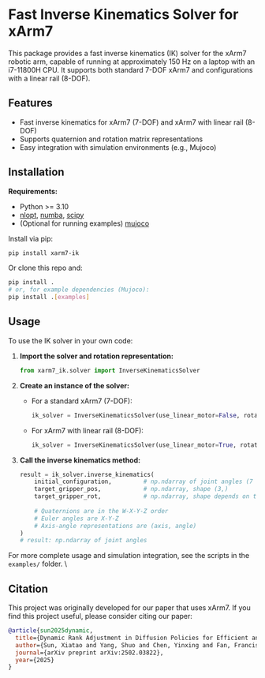 # Fast Inverse Kinematics Solver for xArm7

This package provides a fast inverse kinematics (IK) solver for the xArm7 robotic arm, capable of running at approximately 150 Hz on a laptop with an i7-11800H CPU. It supports both standard 7-DOF xArm7 and configurations with a linear rail (8-DOF).


## Features
- Fast inverse kinematics for xArm7 (7-DOF) and xArm7 with linear rail (8-DOF)
- Supports quaternion and rotation matrix representations
- Easy integration with simulation environments (e.g., Mujoco)

## Installation

**Requirements:**
- Python >= 3.10
- [nlopt](https://github.com/stevengj/nlopt), [numba](https://numba.pydata.org/), [scipy](https://scipy.org/)
- (Optional for running examples) [mujoco](https://mujoco.org/)

Install via pip:
```bash
pip install xarm7-ik
```
Or clone this repo and:
```bash
pip install .
# or, for example dependencies (Mujoco):
pip install .[examples]
```


## Usage

To use the IK solver in your own code:

1. **Import the solver and rotation representation:**
   ```python
   from xarm7_ik.solver import InverseKinematicsSolver
   ```

2. **Create an instance of the solver:**
   - For a standard xArm7 (7-DOF):
     ```python
     ik_solver = InverseKinematicsSolver(use_linear_motor=False, rotation_repr="quaternion")
     ```
   - For xArm7 with linear rail (8-DOF):
     ```python
     ik_solver = InverseKinematicsSolver(use_linear_motor=True, rotation_repr="quaternion")
     ```

3. **Call the inverse kinematics method:**
   ```python
   result = ik_solver.inverse_kinematics(
       initial_configuration,         # np.ndarray of joint angles (7 or 8 elements)
       target_gripper_pos,            # np.ndarray, shape (3,)
       target_gripper_rot,            # np.ndarray, shape depends on the rotation representation
       
       # Quaternions are in the W-X-Y-Z order
       # Euler angles are X-Y-Z
       # Axis-angle representations are (axis, angle)
   )
   # result: np.ndarray of joint angles
   ```

For more complete usage and simulation integration, see the scripts in the `examples/` folder.
\

## Citation

This project was originally developed for our paper that uses xArm7. If you find this project useful, please consider citing our paper:

```bibtex
@article{sun2025dynamic,
  title={Dynamic Rank Adjustment in Diffusion Policies for Efficient and Flexible Training},
  author={Sun, Xiatao and Yang, Shuo and Chen, Yinxing and Fan, Francis and Liang, Yiyan and Rakita, Daniel},
  journal={arXiv preprint arXiv:2502.03822},
  year={2025}
}
```